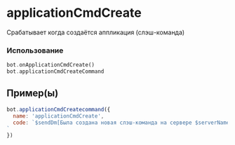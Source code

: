 # applicationCmdCreate
Срабатывает когда создаётся аппликация (слэш-команда)
### Использование
```php
bot.onАpplicationCmdCreate()
bot.applicationCmdCreateCommand
```
## Пример(ы)

```javascript
bot.applicationCmdCreatecommand({
  name: 'applicationCmdCreate',
  code: `$sendDm[Была создана новая слэш-команда на сервере $serverName ($guildID);$botownerid]
`
})
```

